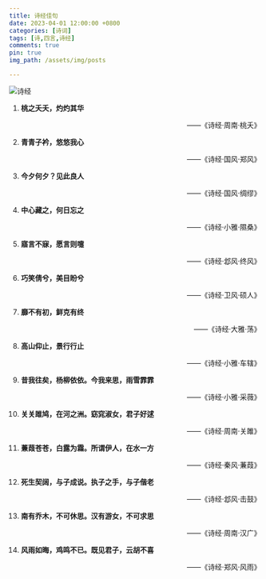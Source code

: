 ```yaml
---
title: 诗经佳句
date: 2023-04-01 12:00:00 +0800
categories: [诗词]
tags: [诗,四言,诗经]
comments: true
pin: true
img_path: /assets/img/posts

---
```


![诗经](诗经.jpg)

1. **桃之夭夭，灼灼其华**

    <p align="right"> ——《诗经·周南·桃夭》 </p>

2. **青青子衿，悠悠我心**

    <p align="right"> ——《诗经·国风·郑风》 </p>

3. **今夕何夕？见此良人**

    <p align="right"> ——《诗经·国风·绸缪》 </p>

4. **中心藏之，何日忘之**

    <p align="right"> ——《诗经·小雅·隰桑》 </p>

5. **寤言不寐，愿言则嚏**

    <p align="right"> ——《诗经·邶风·终风》 </p>

6. **巧笑倩兮，美目盼兮**

    <p align="right"> ——《诗经·卫风·硕人》 </p>

7. **靡不有初，鲜克有终**

    <p align="right"> ——《诗经·大雅·荡》 </p>

8. **高山仰止，景行行止**

    <p align="right"> ——《诗经·小雅·车辖》 </p>

9. **昔我往矣，杨柳依依。今我来思，雨雪霏霏**

    <p align="right"> ——《诗经·小雅·采薇》 </p>

10. **关关雎鸠，在河之洲。窈窕淑女，君子好逑**

    <p align="right"> ——《诗经·周南·关雎》 </p>

11. **蒹葭苍苍，白露为霜。所谓伊人，在水一方**

    <p align="right"> ——《诗经·秦风·蒹葭》 </p>

12. **死生契阔，与子成说。执子之手，与子偕老**

    <p align="right"> ——《诗经·邶风·击鼓》 </p>

13. **南有乔木，不可休思。汉有游女，不可求思**

    <p align="right"> ——《诗经·周南·汉广》 </p>

14. **风雨如晦，鸡鸣不已。既见君子，云胡不喜**

    <p align="right"> ——《诗经·郑风·风雨》 </p>
